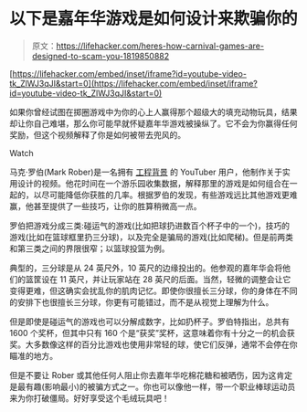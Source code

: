 # 以下是嘉年华游戏是如何设计来欺骗你的

> 原文：<https://lifehacker.com/heres-how-carnival-games-are-designed-to-scam-you-1819850882>

 [https://lifehacker.com/embed/inset/iframe?id=youtube-video-tk_ZlWJ3qJI&start=0](https://lifehacker.com/embed/inset/iframe?id=youtube-video-tk_ZlWJ3qJI&start=0) 

如果你曾经试图在掷圈游戏中为你的心上人赢得那个超级大的填充动物玩具，结果却让你自己难堪，那么你可能早就怀疑嘉年华游戏被操纵了。它不会为你赢得任何奖励，但这个视频解释了你是如何被带去兜风的。

Watch

马克·罗伯(Mark Rober)是一名拥有 [工程背景](https://www.youtube.com/user/onemeeeliondollars/about) 的 YouTuber 用户，他制作关于实用设计的视频。他花时间在一个游乐园收集数据，解释那里的游戏是如何组合在一起的，以尽可能降低你获胜的几率。根据罗伯的发现，有些游戏远比其他游戏更难赢，他甚至提供了一些技巧，让你的胜算稍微高一点。

罗伯把游戏分成三类:碰运气的游戏(比如把球扔进数百个杯子中的一个)，技巧的游戏(比如在篮球框里扔三分球)，以及完全是骗局的游戏(比如爬梯)。但是前两类和第三类之间的界限很窄；以篮球投篮为例。

典型的，三分球是从 24 英尺外，10 英尺的边缘投出的。他参观的嘉年华会将他们的篮筐设在 11 英尺，并让玩家站在 28 英尺的后面。当然，轻微的调整会让它变得更难，但这确实会扰乱你的肌肉记忆。即使你很擅长三分球，你的身体在不同的安排下也很擅长三分球，你更有可能错过，而不是从视觉上理解为什么。

但是即使是碰运气的游戏也可以分解成数字，比如扔杯子。罗伯特指出，总共有 1600 个奖杯，但其中只有 160 个是“获奖”奖杯，这意味着你有十分之一的机会获奖。大多数像这样的百分比游戏也使用非常轻的球，使它们反弹，通常不会停在你瞄准的地方。

但是不要让 Rober 或其他任何人阻止你去嘉年华吃棉花糖和被晒伤，因为这肯定是最有趣(影响最小)的被骗方式之一。你也可以像他一样，带一个职业棒球运动员来为你打破僵局。好好享受这个毛绒玩具吧！
